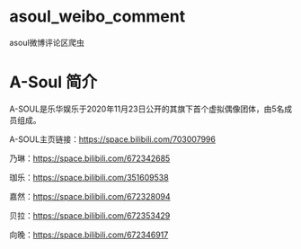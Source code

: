 # asoul_weibo_comment
asoul微博评论区爬虫

# A-Soul 简介
A-SOUL是乐华娱乐于2020年11月23日公开的其旗下首个虚拟偶像团体，由5名成员组成。

A-SOUL主页链接：https://space.bilibili.com/703007996

乃琳：https://space.bilibili.com/672342685

珈乐：https://space.bilibili.com/351609538

嘉然：https://space.bilibili.com/672328094

贝拉：https://space.bilibili.com/672353429

向晚：https://space.bilibili.com/672346917
